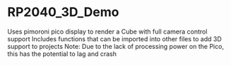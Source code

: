 # RP2040_3D_Demo

Uses pimoroni pico display to render a Cube with full camera control support
Includes functions that can be imported into other files to add 3D support to projects
Note: Due to the lack of processing power on the Pico, this has the potential to lag and crash

